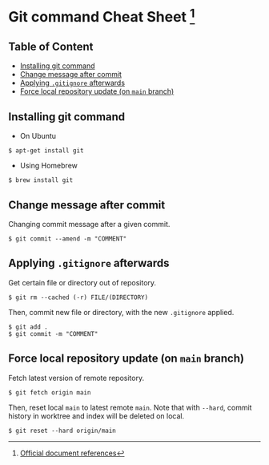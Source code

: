 # Git command Cheat Sheet [^document] <!-- omit in toc -->
[^document]: [Official document references](https://git-scm.com/docs)

## Table of Content <!-- omit in toc -->
- [Installing git command](#installing-git-command)
- [Change message after commit](#change-message-after-commit)
- [Applying `.gitignore` afterwards](#applying-gitignore-afterwards)
- [Force local repository update (on `main` branch)](#force-local-repository-update-on-main-branch)

## Installing git command
- On Ubuntu
```
$ apt-get install git
```

- Using Homebrew
```
$ brew install git
```

## Change message after commit
Changing commit message after a given commit.
```
$ git commit --amend -m "COMMENT"
```

## Applying `.gitignore` afterwards
Get certain file or directory out of repository.
```
$ git rm --cached (-r) FILE/(DIRECTORY)
```

Then, commit new file or directory, with the new `.gitignore` applied.
```
$ git add .
$ git commit -m "COMMENT"
```

## Force local repository update (on `main` branch)
Fetch latest version of remote repository.
```
$ git fetch origin main
```

Then, reset local `main` to latest remote `main`. Note that with `--hard`, commit history in worktree and index will be deleted on local.
```
$ git reset --hard origin/main
```

